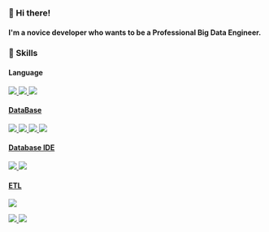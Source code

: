 ### 👋 Hi there!
#### I'm a novice developer who wants to be a Professional Big Data Engineer.
### 🔧 Skills
#### Language
<a href="https://html.spec.whatwg.org/" target="_blank"><img src="https://img.shields.io/badge/HTML5-E34F26?style=round-square&logo=HTML5&logoColor=white"/>
<a href="https://www.w3.org/TR/CSS/#css" target="_blank"><img src="https://img.shields.io/badge/CSS3-1572B6?style=round-square&logo=CSS3&logoColor=white"/>
<a href="https://www.ecma-international.org/" target="_blank"><img src="https://img.shields.io/badge/JavaScript-F7DF1E?style=round-square&logo=JavaScript&logoColor=black"/>

#### DataBase
<a href="https://www.mysql.com/" target="_blank"><img src="https://img.shields.io/badge/MySQL-4479A1?style=round-square&logo=MySQL&logoColor=white"/>
<a href="https://www.ibm.com/kr-ko/products/db2" target="_blank"><img src="https://img.shields.io/badge/DB2-00952B?style=round-square&logo=IBM&logoColor=black"/>
<a href="https://mariadb.org/" target="_blank"><img src="https://img.shields.io/badge/MariaDB-003545?style=round-square&logo=MariaDB&logoColor=white"/>
<a href="https://www.oracle.com/kr/" target="_blank"><img src="https://img.shields.io/badge/Oracle-F80000?style=round-square&logo=Oracle&logoColor=white"/>

#### Database IDE
<a href="https://dbeaver.io/" target="_blank"><img src="https://tinyurl.com/2p8avc8c"/>
<a href="https://www.aquafold.com/" target="_blank"><img src="https://tinyurl.com/3pjj7atr"/>

#### ETL
<a href="https://www.informatica.com/kr/" target="_blank"><img src="https://img.shields.io/badge/Informatica-FF4D00?style=round-square&logo=Informatica&logoColor=white"/>




<a href="https://www.oracle.com/kr/" target="_blank"><img src="https://img.shields.io/badge/Oracle-F80000?style=round-square&logo=Oracle&logoColor=white"/>
<img src="https://img.shields.io/badge/Aqua-75D5F4.svg?style=round-square&logo=data:image/svg+xml;base64,"/>

<!--
**privacy97/privacy97** is a ✨ _special_ ✨ repository because its `README.md` (this file) appears on your GitHub profile.

Here are some ideas to get you started:

- 🔭 I’m currently working on ...
- 🌱 I’m currently learning ...
- 👯 I’m looking to collaborate on ...
- 🤔 I’m looking for help with ...
- 💬 Ask me about ...
- 📫 How to reach me: ...
- 😄 Pronouns: ...
- ⚡ Fun fact: ...
-->
